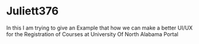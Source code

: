 # Juliett376
In this I am trying to give an Example that how we can make a better UI/UX for the Registration of Courses at University Of North Alabama Portal

